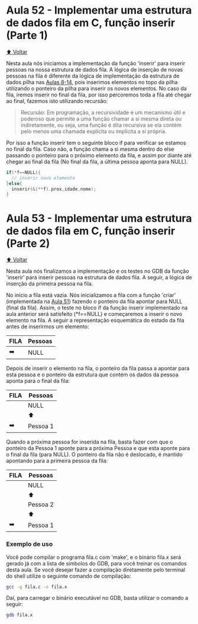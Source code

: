 # Aula 52 - Implementar uma estrutura de dados fila em C, função inserir (Parte 1)

[:arrow_up: Voltar](https://github.com/Geofisicando/C-orientado-a-testes#%C3%ADndice)

Nesta aula nós iniciamos a implementação da função 'inserir' para inserir pessoas na nossa estrutura de dados fila. A lógica de inserção de novas pessoas
na fila é diferente da lógica de implementação da estrutura de dados pilha nas [Aulas 8-14](https://github.com/Geofisicando/C-orientado-a-testes#desenvolvimento-de-uma-pilha-com-tdd), pois inserimos elementos no topo da pilha utilizando o ponteiro da pilha para inserir os novos elementos. No caso da fila, iremos inserir
no final da fila, por isso percoremos toda a fila até chegar ao final, fazemos isto utilizando recursão:

> Recursão: Em programação, a recursividade é um mecanismo útil e poderoso que permite a uma função chamar a si mesma direta ou indiretamente, ou seja, uma função é dita recursiva se ela contém pelo menos uma chamada explícita ou implícita a si própria.

Por isso a função inserir tem o seguinte bloco if para verificar se estamos no final da fila. Caso não, a função chama
a si mesma dentro do else passando o ponteiro para o próximo elemento da fila, e assim por diante até chegar ao final da fila
(No final da fila, a última pessoa aponta para NULL).

```c
if(*f==NULL){
  // inserir novo elemento
}else{
  inserir(&(**f).prox,idade,nome);
}
```

# Aula 53 - Implementar uma estrutura de dados fila em C, função inserir (Parte 2)

[:arrow_up: Voltar](https://github.com/Geofisicando/C-orientado-a-testes#%C3%ADndice)

Nesta aula nós finalizamos a implementação e os testes no GDB da função 'inserir' para inserir pessoas na estrutura de dados fila. A seguir, a lógica de
inserção da primeira pessoa na fila.

No início a fila está vazia. Nós inicializamos a fila com a função 'criar' (implementada na [Aula 51](https://github.com/Geofisicando/C-orientado-a-testes/tree/main/exemplos/fila/intro#aula-51---como-implementar-uma-estrutura-de-dados-fila-em-c-fun%C3%A7%C3%A3o-criar-fila))
fazendo o ponteiro da fila apontar para NULL (final da fila). Assim, o teste no bloco if da função inserir implementado na aula anterior
será satisfeito (\*f==NULL) e começaremos a inserir o novo elemento na fila. A seguir a representação esquemática do estado da fila antes de
inserirmos um elemento:

| FILA | Pessoas |
 | --- | --- |
 | :arrow_right: | NULL |
 
 Depois de inserir o elemento na fila, o ponteiro da fila passa a apontar para esta pessoa e o ponteiro da estrutura que contém os
 dados da pessoa aponta para o final da fila:
 
 | FILA | Pessoas |
 | --- | --- |
 | | NULL |
  | | :arrow_up: |
 | :arrow_right: | Pessoa 1 |
 
 Quando a próxima pessoa for inserida na fila, basta fazer com que o ponteiro da Pessoa 1 aponte para a próxima Pessoa e que esta aponte para o final
 da fila (para NULL). O ponteiro da fila não é deslocado, é mantido apontando para a primeira pessoa da fila:
 
  | FILA | Pessoas |
 | --- | --- |
  | | NULL |
  | | :arrow_up: |
 | | Pessoa 2 |
   | | :arrow_up: |
 | :arrow_right: | Pessoa 1 |

### Exemplo de uso

Você pode compilar o programa fila.c com 'make', e o binário fila.x será gerado já com a lista de símbolos do GDB, para você treinar os comandos desta aula. Se você desejar fazer a compilação diretamente pelo terminal do shell utilize o seguinte comando de compilação:

```sh
gcc -g fila.c -o fila.x
```

Daí, para carregar o binário executável no GDB, basta utilizar o comando a seguir:

```sh
gdb fila.x
```
